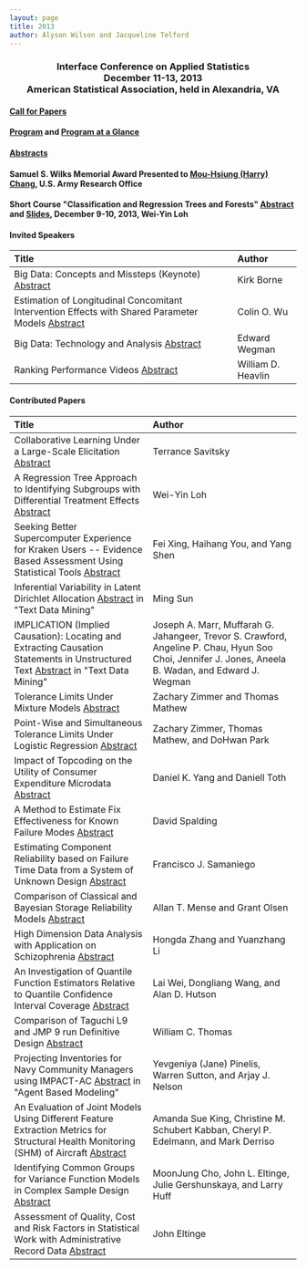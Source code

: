 ```yaml
---
layout: page
title: 2013
author: Alyson Wilson and Jacqueline Telford
---
```

<div align="center"><h3>Interface Conference on Applied Statistics<br>
December 11-13, 2013<br>
American Statistical Association, held in Alexandria, VA</h3></div>


#### [Call for Papers](https://alysongwilson.github.io/ACAS/ACAS13_Files/call_for_papers_13.pdf)

#### [Program](https://alysongwilson.github.io/ACAS/ACAS13_Files/ICAS1Program.pdf) and [Program at a Glance](https://alysongwilson.github.io/ACAS/ACAS13_Files/glance.pdf)

#### [Abstracts](https://alysongwilson.github.io/ACAS/ACAS13_Files/ICAS1Abstracts.pdf)

#### Samuel S. Wilks Memorial Award Presented to [Mou-Hsiung (Harry) Chang](https://alysongwilson.github.io/ACAS/ACAS13_Files/harrychang.jpg), U.S. Army Research Office

#### Short Course "Classification and Regression Trees and Forests" [Abstract](https://alysongwilson.github.io/ACAS/ACAS13_Files/ICAS1TutorialAbstract.pdf) and [Slides](https://alysongwilson.github.io/ACAS/ACAS13_Files/ICAS1TutorialViewgraphs.pdf), December 9-10, 2013, Wei-Yin Loh


#### Invited Speakers

| Title | Author |
| :--- | :--- |
| Big Data: Concepts and Missteps (Keynote) [Abstract](https://alysongwilson.github.io/ACAS/ACAS13_Files/ICAS1Abstracts.pdf#page=1) | Kirk Borne |
| Estimation of Longitudinal Concomitant Intervention Effects with Shared Parameter Models [Abstract](https://alysongwilson.github.io/ACAS/ACAS13_Files/ICAS1Abstracts.pdf#page=11) | Colin O. Wu |
| Big Data: Technology and Analysis [Abstract](https://alysongwilson.github.io/ACAS/ACAS13_Files/ICAS1Abstracts.pdf#page=10) | Edward Wegman |
| Ranking Performance Videos [Abstract](https://alysongwilson.github.io/ACAS/ACAS13_Files/ICAS1Abstracts.pdf#page=22) | William D. Heavlin |


#### Contributed Papers

| Title | Author |
| :--- | :--- |
| Collaborative Learning Under a Large-Scale Elicitation [Abstract](https://alysongwilson.github.io/ACAS/ACAS13_Files/ICAS1Abstracts.pdf#page=2) | Terrance Savitsky |
| A Regression Tree Approach to Identifying Subgroups with Differential Treatment Effects [Abstract](https://alysongwilson.github.io/ACAS/ACAS13_Files/ICAS1Abstracts.pdf#page=3) | Wei-Yin Loh |
| Seeking Better Supercomputer Experience for Kraken Users -- Evidence Based Assessment Using Statistical Tools [Abstract](https://alysongwilson.github.io/ACAS/ACAS13_Files/ICAS1Abstracts.pdf#page=4) | Fei Xing, Haihang You, and Yang Shen |
| Inferential Variability in Latent Dirichlet Allocation [Abstract](https://alysongwilson.github.io/ACAS/ACAS13_Files/ICAS1Abstracts.pdf#page=5) in "Text Data Mining" | Ming Sun |
| IMPLICATION (Implied Causation): Locating and Extracting Causation Statements in Unstructured Text [Abstract](https://alysongwilson.github.io/ACAS/ACAS13_Files/ICAS1Abstracts.pdf#page=6) in "Text Data Mining" | Joseph A. Marr, Muffarah G. Jahangeer, Trevor S. Crawford, Angeline P. Chau, Hyun Soo Choi, Jennifer J. Jones, Aneela B. Wadan, and Edward J. Wegman |
| Tolerance Limits Under Mixture Models [Abstract](https://alysongwilson.github.io/ACAS/ACAS13_Files/ICAS1Abstracts.pdf#page=7) | Zachary Zimmer and Thomas Mathew |
| Point-Wise and Simultaneous Tolerance Limits Under Logistic Regression [Abstract](https://alysongwilson.github.io/ACAS/ACAS13_Files/ICAS1Abstracts.pdf#page=8) | Zachary Zimmer, Thomas Mathew, and DoHwan Park |
| Impact of Topcoding on the Utility of Consumer Expenditure Microdata [Abstract](https://alysongwilson.github.io/ACAS/ACAS13_Files/ICAS1Abstracts.pdf#page=9) | Daniel K. Yang and Daniell Toth |
| A Method to Estimate Fix Effectiveness for Known Failure Modes [Abstract](https://alysongwilson.github.io/ACAS/ACAS13_Files/ICAS1Abstracts.pdf#page=12) | David Spalding |
| Estimating Component Reliability based on Failure Time Data from a System of Unknown Design [Abstract](https://alysongwilson.github.io/ACAS/ACAS13_Files/ICAS1Abstracts.pdf#page=13) | Francisco J. Samaniego |
| Comparison of Classical and Bayesian Storage Reliability Models [Abstract](https://alysongwilson.github.io/ACAS/ACAS13_Files/ICAS1Abstracts.pdf#page=14) | Allan T. Mense and Grant Olsen |
| High Dimension Data Analysis with Application on Schizophrenia [Abstract](https://alysongwilson.github.io/ACAS/ACAS13_Files/ICAS1Abstracts.pdf#page=15) | Hongda Zhang and Yuanzhang Li |
| An Investigation of Quantile Function Estimators Relative to Quantile Confidence Interval Coverage [Abstract](https://alysongwilson.github.io/ACAS/ACAS13_Files/ICAS1Abstracts.pdf#page=16) | Lai Wei, Dongliang Wang, and Alan D. Hutson |
| Comparison of Taguchi L9 and JMP 9 run Definitive Design [Abstract](https://alysongwilson.github.io/ACAS/ACAS13_Files/ICAS1Abstracts.pdf#page=17) | William C. Thomas |
| Projecting Inventories for Navy Community Managers using IMPACT-AC [Abstract](https://alysongwilson.github.io/ACAS/ACAS13_Files/ICAS1Abstracts.pdf#page=18) in "Agent Based Modeling" | Yevgeniya (Jane) Pinelis, Warren Sutton, and Arjay J. Nelson |
| An Evaluation of Joint Models Using Different Feature Extraction Metrics for Structural Health Monitoring (SHM) of Aircraft [Abstract](https://alysongwilson.github.io/ACAS/ACAS13_Files/ICAS1Abstracts.pdf#page=19) | Amanda Sue King, Christine M. Schubert Kabban, Cheryl P. Edelmann, and Mark Derriso |
| Identifying Common Groups for Variance Function Models in Complex Sample Design [Abstract](https://alysongwilson.github.io/ACAS/ACAS13_Files/ICAS1Abstracts.pdf#page=20) | MoonJung Cho, John L. Eltinge, Julie Gershunskaya, and Larry Huff |
| Assessment of Quality, Cost and Risk Factors in Statistical Work with Administrative Record Data [Abstract](https://alysongwilson.github.io/ACAS/ACAS13_Files/ICAS1Abstracts.pdf#page=21) | John Eltinge |
